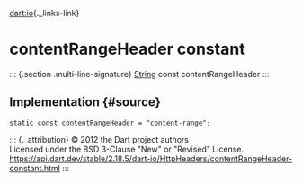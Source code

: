 [dart:io](../../dart-io/dart-io-library){._links-link}

contentRangeHeader constant
===========================

::: {.section .multi-line-signature}
[String](../../dart-core/string-class) const contentRangeHeader
:::

Implementation {#source}
--------------

``` {.language-dart data-language="dart"}
static const contentRangeHeader = "content-range";
```

::: {._attribution}
© 2012 the Dart project authors\
Licensed under the BSD 3-Clause \"New\" or \"Revised\" License.\
<https://api.dart.dev/stable/2.18.5/dart-io/HttpHeaders/contentRangeHeader-constant.html>
:::
